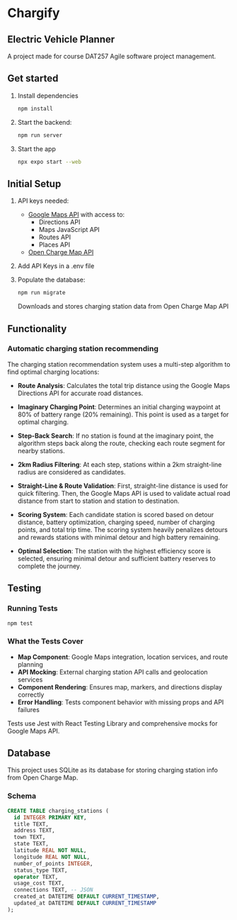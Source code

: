 # Chargify

## Electric Vehicle Planner
A project made for course DAT257 Agile software project management.

## Get started

1. Install dependencies

   ```bash
   npm install
   ```

2. Start the backend:

   ```bash
   npm run server
   ```

3. Start the app

   ```bash
   npx expo start --web
   ```

## Initial Setup
1. API keys needed:
   - [Google Maps API](https://developers.google.com/maps) with access to: 
      - Directions API
      - Maps JavaScript API
      - Routes API
      - Places API
   - [Open Charge Map API](https://openchargemap.org/site/develop/api)

2. Add API Keys in a .env file

3. Populate the database:
   ```bash
   npm run migrate
   ```
   Downloads and stores charging station data from Open Charge Map API

## Functionality

### Automatic charging station recommending

The charging station recommendation system uses a multi-step algorithm to find optimal charging locations:

- **Route Analysis**: Calculates the total trip distance using the Google Maps Directions API for accurate road distances.

- **Imaginary Charging Point**: Determines an initial charging waypoint at 80% of battery range (20% remaining). This point is used as a target for optimal charging.

- **Step-Back Search**: If no station is found at the imaginary point, the algorithm steps back along the route, checking each route segment for nearby stations.

- **2km Radius Filtering**: At each step, stations within a 2km straight-line radius are considered as candidates.

- **Straight-Line & Route Validation**: First, straight-line distance is used for quick filtering. Then, the Google Maps API is used to validate actual road distance from start to station and station to destination.

- **Scoring System**: Each candidate station is scored based on detour distance, battery optimization, charging speed, number of charging points, and total trip time. The scoring system heavily penalizes detours and rewards stations with minimal detour and high battery remaining.

- **Optimal Selection**: The station with the highest efficiency score is selected, ensuring minimal detour and sufficient battery reserves to complete the journey.


## Testing

### Running Tests

```bash
npm test
```

### What the Tests Cover

- **Map Component**: Google Maps integration, location services, and route planning
- **API Mocking**: External charging station API calls and geolocation services
- **Component Rendering**: Ensures map, markers, and directions display correctly
- **Error Handling**: Tests component behavior with missing props and API failures

Tests use Jest with React Testing Library and comprehensive mocks for Google Maps API.


## Database
This project uses SQLite as its database for storing charging station info from Open Charge Map.

### Schema

```sql
CREATE TABLE charging_stations (
  id INTEGER PRIMARY KEY,
  title TEXT,
  address TEXT,
  town TEXT,
  state TEXT,
  latitude REAL NOT NULL,
  longitude REAL NOT NULL,
  number_of_points INTEGER,
  status_type TEXT,
  operator TEXT,
  usage_cost TEXT,
  connections TEXT, -- JSON
  created_at DATETIME DEFAULT CURRENT_TIMESTAMP,
  updated_at DATETIME DEFAULT CURRENT_TIMESTAMP
);
```